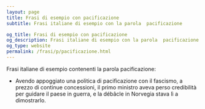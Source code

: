 ```yaml
---
layout: page
title: Frasi di esempio con pacificazione 
subtitle: Frasi italiane di esempio con la parola  pacificazione

og_title: Frasi di esempio con pacificazione 
og_description: Frasi italiane di esempio con la parola  pacificazione
og_type: website
permalink: /frasi/p/pacificazione.html
---
```


Frasi italiane di esempio contenenti la parola pacificazione:


- Avendo appoggiato una politica di pacificazione con il fascismo, a prezzo di continue concessioni, il primo ministro aveva perso credibilità per guidare il paese in guerra, e la débâcle in Norvegia stava lì a dimostrarlo.
